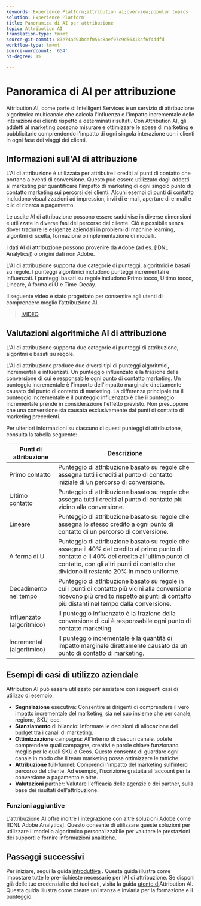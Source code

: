 ```yaml
---
keywords: Experience Platform;attribution ai;overview;popular topics
solution: Experience Platform
title: Panoramica di AI per attribuzione
topic: Attribution AI
translation-type: tm+mt
source-git-commit: 83e74ad93bdef056c8aef07c9d56313af6f4ddfd
workflow-type: tm+mt
source-wordcount: '654'
ht-degree: 1%

---
```



# Panoramica di AI per attribuzione

Attribution AI, come parte di Intelligent Services è un servizio di attribuzione algoritmica multicanale che calcola l&#39;influenza e l&#39;impatto incrementale delle interazioni dei clienti rispetto a determinati risultati. Con Attribution AI, gli addetti al marketing possono misurare e ottimizzare le spese di marketing e pubblicitarie comprendendo l&#39;impatto di ogni singola interazione con i clienti in ogni fase dei viaggi dei clienti.

## Informazioni sull&#39;AI di attribuzione

L&#39;AI di attribuzione è utilizzata per attribuire i crediti ai punti di contatto che portano a eventi di conversione. Questo può essere utilizzato dagli addetti al marketing per quantificare l&#39;impatto di marketing di ogni singolo punto di contatto marketing sui percorsi dei clienti. Alcuni esempi di punti di contatto includono visualizzazioni ad impression, invii di e-mail, aperture di e-mail e clic di ricerca a pagamento.

Le uscite AI di attribuzione possono essere suddivise in diverse dimensioni e utilizzate in diverse fasi del percorso del cliente. Ciò è possibile senza dover tradurre le esigenze aziendali in problemi di machine learning, algoritmi di scelta, formazione o implementazione di modelli.

I dati AI di attribuzione possono provenire da Adobe (ad es. [!DNL Analytics]) o origini dati non Adobe.

L&#39;AI di attribuzione supporta due categorie di punteggi, algoritmici e basati su regole. I punteggi algoritmici includono punteggi incrementali e influenzati. I punteggi basati su regole includono Primo tocco, Ultimo tocco, Lineare, A forma di U e Time-Decay.

Il seguente video è stato progettato per consentire agli utenti di comprendere meglio l’attribuzione AI.

>[!VIDEO](https://video.tv.adobe.com/v/32667?learn=on&quality=12)

## Valutazioni algoritmiche AI di attribuzione

L&#39;AI di attribuzione supporta due categorie di punteggi di attribuzione, algoritmi e basati su regole.

L&#39;AI di attribuzione produce due diversi tipi di punteggi algoritmici, incrementali e influenzati. Un punteggio influenzato è la frazione della conversione di cui è responsabile ogni punto di contatto marketing. Un punteggio incrementale è l&#39;importo dell&#39;impatto marginale direttamente causato dal punto di contatto di marketing. La differenza principale tra il punteggio incrementale e il punteggio influenzato è che il punteggio incrementale prende in considerazione l&#39;effetto previsto. Non presuppone che una conversione sia causata esclusivamente dai punti di contatto di marketing precedenti.

Per ulteriori informazioni su ciascuno di questi punteggi di attribuzione, consulta la tabella seguente:

| Punti di attribuzione | Descrizione |
| ----- | ----------- |
| Primo contatto | Punteggio di attribuzione basato su regole che assegna tutti i crediti al punto di contatto iniziale di un percorso di conversione. |
| Ultimo contatto | Punteggio di attribuzione basato su regole che assegna tutti i crediti al punto di contatto più vicino alla conversione. |
| Lineare | Punteggio di attribuzione basato su regole che assegna lo stesso credito a ogni punto di contatto di un percorso di conversione. |
| A forma di U | Punteggio di attribuzione basato su regole che assegna il 40% del credito al primo punto di contatto e il 40% del credito all&#39;ultimo punto di contatto, con gli altri punti di contatto che dividono il restante 20% in modo uniforme. |
| Decadimento nel tempo | Punteggio di attribuzione basato su regole in cui i punti di contatto più vicini alla conversione ricevono più credito rispetto ai punti di contatto più distanti nel tempo dalla conversione. |
| Influenzato (algoritmico) | Il punteggio influenzato è la frazione della conversione di cui è responsabile ogni punto di contatto marketing. |
| Incremental (algoritmico) | Il punteggio incrementale è la quantità di impatto marginale direttamente causato da un punto di contatto di marketing. |

## Esempi di casi di utilizzo aziendale

Attribution AI può essere utilizzato per assistere con i seguenti casi di utilizzo di esempio:

- **Segnalazione** esecutiva: Consentire ai dirigenti di comprendere il vero impatto incrementale del marketing, sia nel suo insieme che per canale, regione, SKU, ecc.
- **Stanziamento** di bilancio: Informare le decisioni di allocazione del budget tra i canali di marketing.
- **Ottimizzazione** campagna: All&#39;interno di ciascun canale, potete comprendere quali campagne, creativi e parole chiave funzionano meglio per le quali SKU o Geos. Questo consente di guardare ogni canale in modo che il team marketing possa ottimizzare le tattiche.
- **Attribuzione** full-funnel: Comprendi l&#39;impatto del marketing sull&#39;intero percorso del cliente. Ad esempio, l&#39;iscrizione gratuita all&#39;account per la conversione a pagamento e oltre.
- **Valutazioni** partner: Valutare l&#39;efficacia delle agenzie e dei partner, sulla base dei risultati dell&#39;attribuzione.

### Funzioni aggiuntive

L&#39;attribuzione AI offre inoltre l&#39;integrazione con altre soluzioni Adobe come [!DNL Adobe Analytics]. Questo consente di utilizzare queste soluzioni per utilizzare il modello algoritmico personalizzabile per valutare le prestazioni dei supporti e fornire informazioni analitiche.

## Passaggi successivi

Per iniziare, segui la guida [introduttiva](./getting-started.md) . Questa guida illustra come impostare tutte le pre-richieste necessarie per l’AI di attribuzione. Se disponi già delle tue credenziali e dei tuoi dati, visita la guida [utente di](./user-guide.md)Attribution AI. Questa guida illustra come creare un’istanza e inviarla per la formazione e il punteggio.